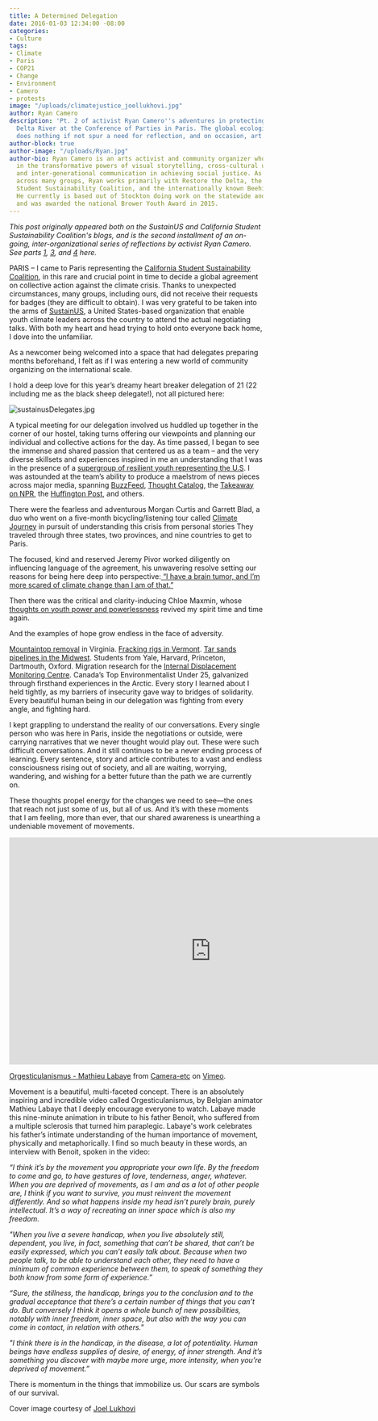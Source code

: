 ```yaml
---
title: A Determined Delegation
date: 2016-01-03 12:34:00 -08:00
categories:
- Culture
tags:
- Climate
- Paris
- COP21
- Change
- Environment
- Camero
- protests
image: "/uploads/climatejustice_joellukhovi.jpg"
author: Ryan Camero
description: 'Pt. 2 of activist Ryan Camero''s adventures in protecting the San Joaquin
  Delta River at the Conference of Parties in Paris. The global ecological crisis
  does nothing if not spur a need for reflection, and on occasion, art. '
author-block: true
author-image: "/uploads/Ryan.jpg"
author-bio: Ryan Camero is an arts activist and community organizer who believes wholeheartedly
  in the transformative powers of visual storytelling, cross-cultural understanding,
  and inter-generational communication in achieving social justice. As a coalition-builder
  across many groups, Ryan works primarily with Restore the Delta, the statewide California
  Student Sustainability Coalition, and the internationally known Beehive Design Collective.
  He currently is based out of Stockton doing work on the statewide and national level
  and was awarded the national Brower Youth Award in 2015.
---
```


*This post originally appeared both on the SustainUS and California Student Sustainability Coalition's blogs, and is the second installment of an on-going, inter-organizational series of reflections by activist Ryan Camero. See parts [1](www.placeholdermag.com/culture/2015/12/08/from-the-san-joaquin-to-the-seine-cop21.html), [3](www.placeholdermag.com/culture/2016/01/19/the-leap-manifesto-cop21.html), and [4](www.placeholdermag.com/culture/2016/06/02/harmonizing-the-peoples-voice.html) here.*

PARIS – I came to Paris representing the [California Student Sustainability Coalition](http://www.sustainabilitycoalition.org/), in this rare and crucial point in time to decide a global agreement on collective action against the climate crisis. Thanks to unexpected circumstances, many groups, including ours, did not receive their requests for badges (they are difficult to obtain). I was very grateful to be taken into the arms of [SustainUS](http://sustainus.org/), a United States-based organization that enable youth climate leaders across the country to attend the actual negotiating talks. With both my heart and head trying to hold onto everyone back home, I dove into the unfamiliar.

As a newcomer being welcomed into a space that had delegates preparing months beforehand, I felt as if I was entering a new world of community organizing on the international scale.

I hold a deep love for this year’s dreamy heart breaker delegation of 21 (22 including me as the black sheep delegate!), not all pictured here:

![sustainusDelegates.jpg](/uploads/sustainusDelegates.jpg)

A typical meeting for our delegation involved us huddled up together in the corner of our hostel, taking turns offering our viewpoints and planning our individual and collective actions for the day. As time passed, I began to see the immense and shared passion that centered us as a team – and the very diverse skillsets and experiences inspired in me an understanding that I was in the presence of a [supergroup of resilient youth representing the U.S](http://sustainus.org/cop21/delegation/). I was astounded at the team’s ability to produce a maelstrom of news pieces across major media, spanning [BuzzFeed](http://www.buzzfeed.com/climatejourney/19-ways-you-can-work-for-climate-justice-1z3qx), [Thought Catalog](http://thoughtcatalog.com/leehi-yona/2015/12/love-the-world-till-it-hurts/), the [Takeaway on NPR](http://www.thetakeaway.org/story/next-generation-and-cop21/), the [Huffington Post](http://www.huffingtonpost.com/raquel-rosenberg/a-future-under-negotiatio_b_8684612.html), and others.

There were the fearless and adventurous Morgan Curtis and Garrett Blad, a duo who went on a five-month bicycling/listening tour called [Climate Journey](http://climatejourney.org/) in pursuit of understanding this crisis from personal stories They traveled through three states, two provinces, and nine countries to get to Paris.

The focused, kind and reserved Jeremy Pivor worked diligently on influencing language of the agreement, his unwavering resolve setting our reasons for being here deep into perspective:[ “I have a brain tumor, and I’m more scared of climate change than I am of that.”](http://www.psmag.com/politics-and-law/weak-cop21-deal-set-to-go-through)

Then there was the critical and clarity-inducing Chloe Maxmin, whose [thoughts on youth power and powerlessness](http://www.thenation.com/article/youth-power-and-powerlessness-at-cop21/) revived my spirit time and time again.

And the examples of hope grow endless in the face of adversity.

[Mountaintop removal](http://www.richmond.com/opinion/their-opinion/guest-columnists/article_9ed7cab7-c4cf-577e-99e5-210826260530.html) in Virginia. [Fracking rigs in Vermont](http://www.timesargus.com/article/20151212/OPINION01/151219904). [Tar sands pipelines in the Midwest](http://minnesota.cbslocal.com/2014/11/19/st-paul-native-arrested-after-protesting-keystone-pipeline/). Students from Yale, Harvard, Princeton, Dartmouth, Oxford. Migration research for the [Internal Displacement Monitoring Centre](http://www.internal-displacement.org/). Canada’s Top Environmentalist Under 25, galvanized through firsthand experiences in the Arctic. Every story I learned about I held tightly, as my barriers of insecurity gave way to bridges of solidarity. Every beautiful human being in our delegation was fighting from every angle, and fighting hard.

I kept grappling to understand the reality of our conversations. Every single person who was here in Paris, inside the negotiations or outside, were carrying narratives that we never thought would play out. These were such difficult conversations. And it still continues to be a never ending process of learning. Every sentence, story and article contributes to a vast and endless consciousness rising out of society, and all are waiting, worrying, wandering, and wishing for a better future than the path we are currently on.

These thoughts propel energy for the changes we need to see—the ones that reach not just some of us, but all of us. And it’s with these moments that I am feeling, more than ever, that our shared awareness is unearthing a undeniable movement of movements.

<iframe src="https://player.vimeo.com/video/76129556" width="800" height="450" frameborder="0" webkitallowfullscreen mozallowfullscreen allowfullscreen></iframe>
<p><a href="https://vimeo.com/76129556">Orgesticulanismus - Mathieu Labaye</a> from <a href="https://vimeo.com/user20885903">Camera-etc</a> on <a href="https://vimeo.com">Vimeo</a>.</p>

Movement is a beautiful, multi-faceted concept. There is an absolutely inspiring and incredible video called Orgesticulanismus, by Belgian animator Mathieu Labaye that I deeply encourage everyone to watch. Labaye made this nine-minute animation in tribute to his father Benoit, who suffered from a multiple sclerosis that turned him paraplegic. Labaye's work celebrates his father’s intimate understanding of the human importance of movement, physically and metaphorically. I find so much beauty in these words, an interview with Benoit, spoken in the video:

*“I think it’s by the movement you appropriate your own life. By the freedom to come and go, to have gestures of love, tenderness, anger, whatever. When you are deprived of movements, as I am and as a lot of other people are, I think if you want to survive, you must reinvent the movement differently. And so what happens inside my head isn’t purely brain, purely intellectual. It’s a way of recreating an inner space which is also my freedom.*

*"When you live a severe handicap, when you live absolutely still, dependent, you live, in fact, something that can’t be shared, that can’t be easily expressed, which you can’t easily talk about. Because when two people talk, to be able to understand each other, they need to have a minimum of common experience between them, to speak of something they both know from some form of experience.”*

*“Sure, the stillness, the handicap, brings you to the conclusion and to the gradual acceptance that there’s a certain number of things that you can’t do. But conversely I think it opens a whole bunch of new possibilities, notably with inner freedom, inner space, but also with the way you can come in contact, in relation with others."*

*"I think there is in the handicap, in the disease, a lot of potentiality. Human beings have endless supplies of desire, of energy, of inner strength. And it’s something you discover with maybe more urge, more intensity, when you’re deprived of movement.”*

There is momentum in the things that immobilize us. Our scars are symbols of our survival.

Cover image courtesy of [Joel Lukhovi](https://www.flickr.com/photos/paris-climate-conference/23594629422/in/album-72157661621205229/)